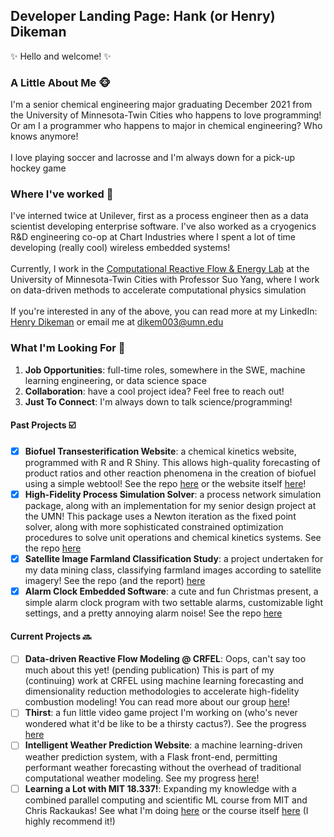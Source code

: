 ## Developer Landing Page: Hank (or Henry) Dikeman

✨ Hello and welcome! ✨

### A Little About Me 🐵
I'm a senior chemical engineering major graduating December 2021 from the University of Minnesota-Twin Cities who happens to love programming! Or am I a programmer who happens to major in chemical engineering? Who knows anymore!<br/><br/>I love playing soccer and lacrosse and I'm always down for a pick-up hockey game

### Where I've worked 💼
I've interned twice at Unilever, first as a process engineer then as a data scientist developing enterprise software. I've also worked as a cryogenics R&D engineering co-op at Chart Industries where I spent a lot of time developing (really cool) wireless embedded systems!<br/><br/>Currently, I work in the [Computational Reactive Flow & Energy Lab](https://crfel.umn.edu) at the University of Minnesota-Twin Cities with Professor Suo Yang, where I work on data-driven methods to accelerate computational physics simulation<br/><br/>If you're interested in any of the above, you can read more at my LinkedIn: [Henry Dikeman](https://www.linkedin.com/in/henrydikeman/) or email me at dikem003@umn.edu

### What I'm Looking For 🔭
1. **Job Opportunities**: full-time roles, somewhere in the SWE, machine learning engineering, or data science space
2. **Collaboration**: have a cool project idea? Feel free to reach out!
3. **Just To Connect**: I'm always down to talk science/programming!

#### Past Projects ☑️
- [x] **Biofuel Transesterification Website**: a chemical kinetics website, programmed with R and R Shiny. This allows high-quality forecasting of product ratios and other reaction phenomena in the creation of biofuel using a simple webtool! See the repo [here](https://github.com/hankdikeman/TESummerProj2020) or the website itself [here](https://ie-biofuels.shinyapps.io/teapp/)!
- [x] **High-Fidelity Process Simulation Solver**: a process network simulation package, along with an implementation for my senior design project at the UMN! This package uses a Newton iteration as the fixed point solver, along with more sophisticated constrained optimization procedures to solve unit operations and chemical kinetics systems. See the repo [here](https://github.com/hankdikeman/Design4501Project2)
- [x] **Satellite Image Farmland Classification Study**: a project undertaken for my data mining class, classifying farmland images according to satellite imagery! See the repo (and the report) [here](https://github.com/hankdikeman/DataMining5523)
- [x] **Alarm Clock Embedded Software**: a cute and fun Christmas present, a simple alarm clock program with two settable alarms, customizable light settings, and a pretty annoying alarm noise! See the repo [here](https://github.com/hankdikeman/AlarmClock)

#### Current Projects 🔜
- [ ] **Data-driven Reactive Flow Modeling @ CRFEL**: Oops, can't say too much about this yet! (pending publication) This is part of my (continuing) work at CRFEL using machine learning forecasting and dimensionality reduction methodologies to accelerate high-fidelity combustion modeling! You can read more about our group [here](https://crfel.umn.edu)!
- [ ] **Thirst**: a fun little video game project I'm working on (who's never wondered what it'd be like to be a thirsty cactus?). See the progress [here](https://github.com/hankdikeman/ThirstV1)
- [ ] **Intelligent Weather Prediction Website**: a machine learning-driven weather prediction system, with a Flask front-end, permitting performant weather forecasting without the overhead of traditional computational weather modeling. See my progress [here](https://github.com/hankdikeman/WeatherPred)!
- [ ] **Learning a Lot with MIT 18.337!**: Expanding my knowledge with a combined parallel computing and scientific ML course from MIT and Chris Rackaukas! See what I'm doing [here](https://github.com/hankdikeman/MITMath18337) or the course itself [here](https://mitmath.github.io/18337/) (I highly recommend it!)
<!--
**hankdikeman/hankdikeman** is a ✨ _special_ ✨ repository because its `README.md` (this file) appears on your GitHub profile.

Here are some ideas to get you started:

- 🔭 I’m currently working on ...
- 🌱 I’m currently learning ...
- 👯 I’m looking to collaborate on ...
- 🤔 I’m looking for help with ...
- 💬 Ask me about ...
- 📫 How to reach me: ...
- 😄 Pronouns: ...
- ⚡ Fun fact: ...
-->
